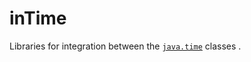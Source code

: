 # inTime

Libraries for integration between the [`java.time`](https://docs.oracle.com/javase/8/docs/api/java/time/package-summary.html) 
classes .
